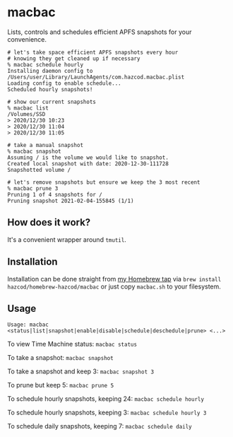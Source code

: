 
# macbac

Lists, controls and schedules efficient APFS snapshots for your convenience.

```shell
# let's take space efficient APFS snapshots every hour
# knowing they get cleaned up if necessary
% macbac schedule hourly
Installing daemon config to /Users/user/Library/LaunchAgents/com.hazcod.macbac.plist
Loading config to enable schedule...
Scheduled hourly snapshots!

# show our current snapshots
% macbac list
/Volumes/SSD
> 2020/12/30 10:23
> 2020/12/30 11:04
> 2020/12/30 11:05

# take a manual snapshot
% macbac snapshot
Assuming / is the volume we would like to snapshot.
Created local snapshot with date: 2020-12-30-111728
Snapshotted volume /

# let's remove snapshots but ensure we keep the 3 most recent
% macbac prune 3
Pruning 1 of 4 snapshots for /
Pruning snapshot 2021-02-04-155845 (1/1)
```

## How does it work?

It's a convenient wrapper around `tmutil`.

## Installation

Installation can be done straight from [my Homebrew tap](https://github.com/hazcod/homebrew-hazcod) via `brew install hazcod/homebrew-hazcod/macbac` or just copy `macbac.sh` to  your filesystem.

## Usage

`Usage: macbac <status|list|snapshot|enable|disable|schedule|deschedule|prune> <...>`

To view Time Machine status: `macbac status`

To take a snapshot: `macbac snapshot`

To take a snapshot and keep 3: `macbac snapshot 3`

To prune but keep 5: `macbac prune 5`

To schedule hourly snapshots, keeping 24: `macbac schedule hourly`

To schedule hourly snapshots, keeping 3: `macbac schedule hourly 3` 

To schedule daily snapshots, keeping 7: `macbac schedule daily`
